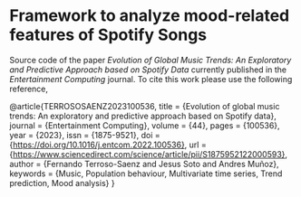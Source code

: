 # Framework to analyze mood-related features of Spotify Songs
Source code of the paper *Evolution of Global Music Trends: An Exploratory and Predictive Approach based on Spotify Data* currently published in the *Entertainment Computing* journal. To cite this work please use the following reference,

@article{TERROSOSAENZ2023100536,
title = {Evolution of global music trends: An exploratory and predictive approach based on Spotify data},
journal = {Entertainment Computing},
volume = {44},
pages = {100536},
year = {2023},
issn = {1875-9521},
doi = {https://doi.org/10.1016/j.entcom.2022.100536},
url = {https://www.sciencedirect.com/science/article/pii/S1875952122000593},
author = {Fernando Terroso-Saenz and Jesus Soto and Andres Muñoz},
keywords = {Music, Population behaviour, Multivariate time series, Trend prediction, Mood analysis}
}
